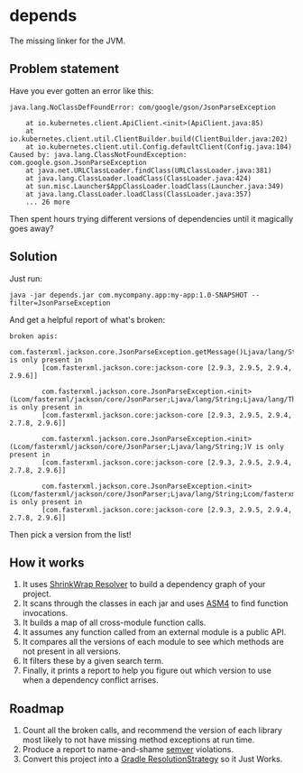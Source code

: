 # depends

The missing linker for the JVM.

## Problem statement

Have you ever gotten an error like this:

```
java.lang.NoClassDefFoundError: com/google/gson/JsonParseException

    at io.kubernetes.client.ApiClient.<init>(ApiClient.java:85)
    at io.kubernetes.client.util.ClientBuilder.build(ClientBuilder.java:202)
    at io.kubernetes.client.util.Config.defaultClient(Config.java:104)
Caused by: java.lang.ClassNotFoundException: com.google.gson.JsonParseException
    at java.net.URLClassLoader.findClass(URLClassLoader.java:381)
    at java.lang.ClassLoader.loadClass(ClassLoader.java:424)
    at sun.misc.Launcher$AppClassLoader.loadClass(Launcher.java:349)
    at java.lang.ClassLoader.loadClass(ClassLoader.java:357)
    ... 26 more
```

Then spent hours trying different versions of dependencies until it magically goes away?

## Solution

Just run: 

```
java -jar depends.jar com.mycompany.app:my-app:1.0-SNAPSHOT --filter=JsonParseException
```

And get a helpful report of what's broken:

```
broken apis:
         com.fasterxml.jackson.core.JsonParseException.getMessage()Ljava/lang/String; is only present in 
        [com.fasterxml.jackson.core:jackson-core [2.9.3, 2.9.5, 2.9.4, 2.9.6]]

        com.fasterxml.jackson.core.JsonParseException.<init>(Lcom/fasterxml/jackson/core/JsonParser;Ljava/lang/String;Ljava/lang/Throwable;)V is only present in 
        [com.fasterxml.jackson.core:jackson-core [2.9.3, 2.9.5, 2.9.4, 2.7.8, 2.9.6]]

        com.fasterxml.jackson.core.JsonParseException.<init>(Lcom/fasterxml/jackson/core/JsonParser;Ljava/lang/String;)V is only present in 
        [com.fasterxml.jackson.core:jackson-core [2.9.3, 2.9.5, 2.9.4, 2.7.8, 2.9.6]]

        com.fasterxml.jackson.core.JsonParseException.<init>(Lcom/fasterxml/jackson/core/JsonParser;Ljava/lang/String;Lcom/fasterxml/jackson/core/JsonLocation;)V is only present in 
        [com.fasterxml.jackson.core:jackson-core [2.9.3, 2.9.5, 2.9.4, 2.7.8, 2.9.6]]

```

Then pick a version from the list!

## How it works

1. It uses [ShrinkWrap Resolver](http://arquillian.org/modules/resolver-shrinkwrap/) to build a dependency graph of your project.
1. It scans through the classes in each jar and uses [ASM4](https://asm.ow2.io/) to find function invocations.
1. It builds a map of all cross-module function calls.
1. It assumes any function called from an external module is a public API.
1. It compares all the versions of each module to see which methods are not present in all versions.
1. It filters these by a given search term.
1. Finally, it prints a report to help you figure out which version to use when a dependency conflict arrises.

## Roadmap

1. Count all the broken calls, and recommend the version of each library most likely to not have missing method exceptions at run time.
1. Produce a report to name-and-shame [semver](https://semver.org/) violations.
1. Convert this project into a [Gradle ResolutionStrategy](https://docs.gradle.org/current/dsl/org.gradle.api.artifacts.ResolutionStrategy.html) so it Just Works.

   